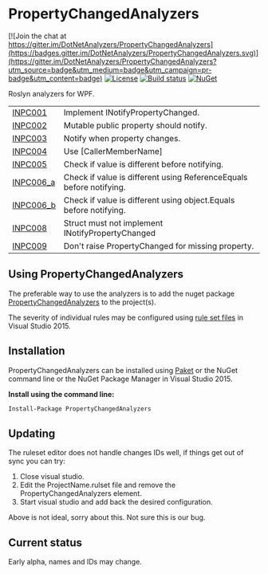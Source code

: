 # PropertyChangedAnalyzers

[![Join the chat at https://gitter.im/DotNetAnalyzers/PropertyChangedAnalyzers](https://badges.gitter.im/DotNetAnalyzers/PropertyChangedAnalyzers.svg)](https://gitter.im/DotNetAnalyzers/PropertyChangedAnalyzers?utm_source=badge&utm_medium=badge&utm_campaign=pr-badge&utm_content=badge)
[![License](https://img.shields.io/badge/license-MIT-blue.svg)](LICENSE)
[![Build status](https://ci.appveyor.com/api/projects/status/25nvar8j6evtmtg4/branch/master?svg=true)](https://ci.appveyor.com/project/JohanLarsson/PropertyChangedAnalyzers-twfog/branch/master)
[![NuGet](https://img.shields.io/nuget/v/PropertyChangedAnalyzers.svg)](https://www.nuget.org/packages/PropertyChangedAnalyzers/)

Roslyn analyzers for WPF.

<!-- start generated table -->
<table>
<tr>
  <td><a href="https://github.com/DotNetAnalyzers/PropertyChangedAnalyzers/tree/master/documentation/INPC001.md">INPC001</a></td>
  <td>Implement INotifyPropertyChanged.</td>
</tr>
<tr>
  <td><a href="https://github.com/DotNetAnalyzers/PropertyChangedAnalyzers/tree/master/documentation/INPC002.md">INPC002</a></td>
  <td>Mutable public property should notify.</td>
</tr>
<tr>
  <td><a href="https://github.com/DotNetAnalyzers/PropertyChangedAnalyzers/tree/master/documentation/INPC003.md">INPC003</a></td>
  <td>Notify when property changes.</td>
</tr>
<tr>
  <td><a href="https://github.com/DotNetAnalyzers/PropertyChangedAnalyzers/tree/master/documentation/INPC004.md">INPC004</a></td>
  <td>Use [CallerMemberName]</td>
</tr>
<tr>
  <td><a href="https://github.com/DotNetAnalyzers/PropertyChangedAnalyzers/tree/master/documentation/INPC005.md">INPC005</a></td>
  <td>Check if value is different before notifying.</td>
</tr>
<tr>
  <td><a href="https://github.com/DotNetAnalyzers/PropertyChangedAnalyzers/tree/master/documentation/INPC006_a.md">INPC006_a</a></td>
  <td>Check if value is different using ReferenceEquals before notifying.</td>
</tr>
<tr>
  <td><a href="https://github.com/DotNetAnalyzers/PropertyChangedAnalyzers/tree/master/documentation/INPC006_b.md">INPC006_b</a></td>
  <td>Check if value is different using object.Equals before notifying.</td>
</tr>
<tr>
  <td><a href="https://github.com/DotNetAnalyzers/PropertyChangedAnalyzers/tree/master/documentation/INPC008.md">INPC008</a></td>
  <td>Struct must not implement INotifyPropertyChanged</td>
</tr>
<tr>
  <td><a href="https://github.com/DotNetAnalyzers/PropertyChangedAnalyzers/tree/master/documentation/INPC009.md">INPC009</a></td>
  <td>Don't raise PropertyChanged for missing property.</td>
</tr>
<table>
<!-- end generated table -->

## Using PropertyChangedAnalyzers

The preferable way to use the analyzers is to add the nuget package [PropertyChangedAnalyzers](https://www.nuget.org/packages/PropertyChangedAnalyzers/)
to the project(s).

The severity of individual rules may be configured using [rule set files](https://msdn.microsoft.com/en-us/library/dd264996.aspx)
in Visual Studio 2015.

## Installation

PropertyChangedAnalyzers can be installed using [Paket](https://fsprojects.github.io/Paket/) or the NuGet command line or the NuGet Package Manager in Visual Studio 2015.


**Install using the command line:**
```bash
Install-Package PropertyChangedAnalyzers
```

## Updating

The ruleset editor does not handle changes IDs well, if things get out of sync you can try:

1) Close visual studio.
2) Edit the ProjectName.rulset file and remove the PropertyChangedAnalyzers element.
3) Start visual studio and add back the desired configuration.

Above is not ideal, sorry about this. Not sure this is our bug.


## Current status

Early alpha, names and IDs may change.